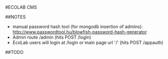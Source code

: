 #ECOLAB CMS

##NOTES
  - manual password hash tool (for mongodb insertion of admins):
    http://www.passwordtool.hu/blowfish-password-hash-generator
  - Admin route /admin (hits POST /login)
  - EcoLab users will login at /login or main page url '/' (hits POST /appauth)

##TODO
